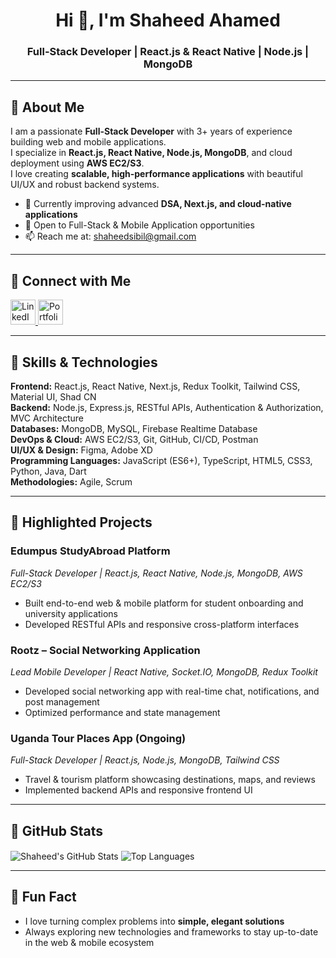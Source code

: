 <h1 align="center">Hi 👋, I'm Shaheed Ahamed</h1>
<h3 align="center">Full-Stack Developer | React.js & React Native | Node.js | MongoDB</h3>

---

## 🔹 About Me
I am a passionate **Full-Stack Developer** with 3+ years of experience building web and mobile applications.  
I specialize in **React.js, React Native, Node.js, MongoDB**, and cloud deployment using **AWS EC2/S3**.  
I love creating **scalable, high-performance applications** with beautiful UI/UX and robust backend systems.  

- 🌱 Currently improving advanced **DSA, Next.js, and cloud-native applications**  
- 💼 Open to Full-Stack & Mobile Application opportunities  
- 📫 Reach me at: [shaheedsibil@gmail.com](mailto:shaheedsibil@gmail.com)  

---

## 🔹 Connect with Me
<p align="left">
  <a href="https://linkedin.com/in/shaheed-s" target="_blank">
    <img src="https://raw.githubusercontent.com/rahuldkjain/github-profile-readme-generator/master/src/images/icons/Social/linked-in-alt.svg" alt="LinkedIn" width="40" height="40"/>
  </a>

  <a href="https://shaheed-ahamed.netlify.app/" target="_blank">
    <img src="https://cdn.worldvectorlogo.com/logos/netlify-1.svg](https://cdn-icons-png.flaticon.com/512/726/726056.png" alt="Portfolio" width="40" height="40"/>
  </a>
</p>

---

## 🔹 Skills & Technologies

**Frontend:** React.js, React Native, Next.js, Redux Toolkit, Tailwind CSS, Material UI, Shad CN  
**Backend:** Node.js, Express.js, RESTful APIs, Authentication & Authorization, MVC Architecture  
**Databases:** MongoDB, MySQL, Firebase Realtime Database  
**DevOps & Cloud:** AWS EC2/S3, Git, GitHub, CI/CD, Postman  
**UI/UX & Design:** Figma, Adobe XD  
**Programming Languages:** JavaScript (ES6+), TypeScript, HTML5, CSS3, Python, Java, Dart  
**Methodologies:** Agile, Scrum  

---

## 🔹 Highlighted Projects

### **Edumpus StudyAbroad Platform**  
*Full-Stack Developer | React.js, React Native, Node.js, MongoDB, AWS EC2/S3*  
- Built end-to-end web & mobile platform for student onboarding and university applications  
- Developed RESTful APIs and responsive cross-platform interfaces  

### **Rootz – Social Networking Application**  
*Lead Mobile Developer | React Native, Socket.IO, MongoDB, Redux Toolkit*  
- Developed social networking app with real-time chat, notifications, and post management  
- Optimized performance and state management  

### **Uganda Tour Places App (Ongoing)**  
*Full-Stack Developer | React.js, Node.js, MongoDB, Tailwind CSS*  
- Travel & tourism platform showcasing destinations, maps, and reviews  
- Implemented backend APIs and responsive frontend UI  

---

## 🔹 GitHub Stats
<p align="left">
  <img align="center" src="https://github-readme-stats.vercel.app/api?username=shaheedrocky&show_icons=true&locale=en" alt="Shaheed's GitHub Stats" />
  <img align="center" src="https://github-readme-stats.vercel.app/api/top-langs/?username=shaheedrocky&layout=compact&hide=html,css&langs_count=8&locale=en" alt="Top Languages"/>
</p>

---

## 🔹 Fun Fact
- I love turning complex problems into **simple, elegant solutions**  
- Always exploring new technologies and frameworks to stay up-to-date in the web & mobile ecosystem

